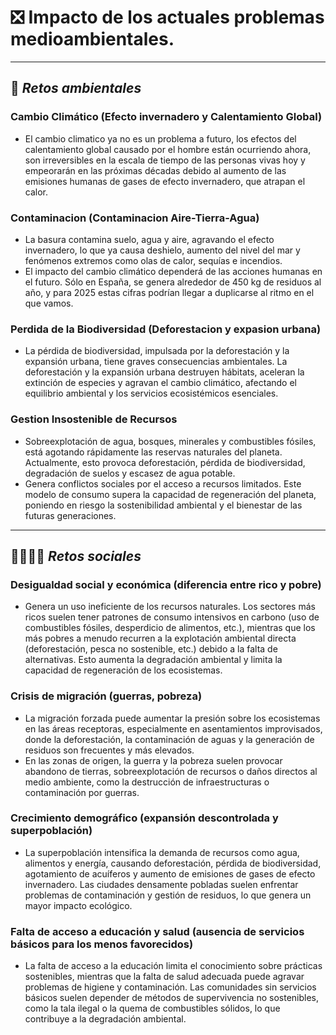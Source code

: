 # ❎ Impacto de los actuales problemas medioambientales.

---

## 🥀 _Retos ambientales_

### Cambio Climático (Efecto invernadero y Calentamiento Global)

- El cambio climatico ya no es un problema a futuro, los efectos del calentamiento global causado por el hombre están ocurriendo ahora, son irreversibles en la escala de tiempo de las personas vivas hoy y empeorarán en las próximas décadas debido al aumento de las emisiones humanas de gases de efecto invernadero, que atrapan el calor. 

### Contaminacion (Contaminacion Aire-Tierra-Agua)

- La basura contamina suelo, agua y aire, agravando el efecto invernadero, lo que ya causa deshielo, aumento del nivel del mar y fenómenos extremos como olas de calor, sequías e incendios.
- El impacto del cambio climático dependerá de las acciones humanas en el futuro. Sólo en España, se genera alrededor de 450 kg de residuos al año, y para 2025 estas cifras podrían llegar a duplicarse al ritmo en el que vamos. 

### Perdida de la Biodiversidad (Deforestacion y expasion urbana)

- La pérdida de biodiversidad, impulsada por la deforestación y la expansión urbana, tiene graves consecuencias ambientales. La deforestación y la expansión urbana destruyen hábitats, aceleran la extinción de especies y agravan el cambio climático, afectando el equilibrio ambiental y los servicios ecosistémicos esenciales.

### Gestion Insostenible de Recursos

- Sobreexplotación de agua, bosques, minerales y combustibles fósiles, está agotando rápidamente las reservas naturales del planeta. Actualmente, esto provoca deforestación, pérdida de biodiversidad, degradación de suelos y escasez de agua potable.
- Genera conflictos sociales por el acceso a recursos limitados. Este modelo de consumo supera la capacidad de regeneración del planeta, poniendo en riesgo la sostenibilidad ambiental y el bienestar de las futuras generaciones.

---

## 👨‍👩‍👧‍👦 _Retos sociales_

### Desigualdad social y económica (diferencia entre rico y pobre)

- Genera un uso ineficiente de los recursos naturales. Los sectores más ricos suelen tener patrones de consumo intensivos en carbono (uso de combustibles fósiles, desperdicio de alimentos, etc.), mientras que los más pobres a menudo recurren a la explotación ambiental directa (deforestación, pesca no sostenible, etc.) debido a la falta de alternativas. Esto aumenta la degradación ambiental y limita la capacidad de regeneración de los ecosistemas.

### Crisis de migración (guerras, pobreza)

- La migración forzada puede aumentar la presión sobre los ecosistemas en las áreas receptoras, especialmente en asentamientos improvisados, donde la deforestación, la contaminación de aguas y la generación de residuos son frecuentes y más elevados.
- En las zonas de origen, la guerra y la pobreza suelen provocar abandono de tierras, sobreexplotación de recursos o daños directos al medio ambiente, como la destrucción de infraestructuras o contaminación por guerras.

### Crecimiento demográfico (expansión descontrolada y superpoblación)

- La superpoblación intensifica la demanda de recursos como agua, alimentos y energía, causando deforestación, pérdida de biodiversidad, agotamiento de acuíferos y aumento de emisiones de gases de efecto invernadero. Las ciudades densamente pobladas suelen enfrentar problemas de contaminación y gestión de residuos, lo que genera un mayor impacto ecológico.

### Falta de acceso a educación y salud (ausencia de servicios básicos para los menos favorecidos)

- La falta de acceso a la educación limita el conocimiento sobre prácticas sostenibles, mientras que la falta de salud adecuada puede agravar problemas de higiene y contaminación. Las comunidades sin servicios básicos suelen depender de métodos de supervivencia no sostenibles, como la tala ilegal o la quema de combustibles sólidos, lo que contribuye a la degradación ambiental.













